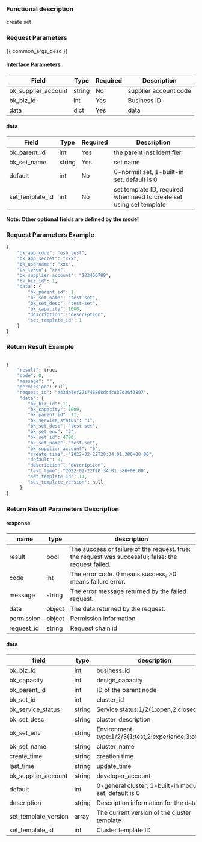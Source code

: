 ### Functional description

create set

### Request Parameters

{{ common_args_desc }}

#### Interface Parameters

| Field      |  Type      | Required   |  Description      |
|-----------|------------|--------|------------|
| bk_supplier_account | string     | No     | supplier account code |
| bk_biz_id      | int     | Yes     | Business ID |
| data           | dict    | Yes     | data |

#### data

| Field      |  Type      | Required   |  Description      |
|-----------|------------|--------|------------|
| bk_parent_id        |  int     | Yes     | the parent inst identifier |
| bk_set_name         |  string  | Yes     | set name |
| default             |  int     | No     | 0-normal set, 1-built-in set, default is 0 |
| set_template_id     |  int     | No     | set template ID, required when need to create set using set template |

**Note: Other optional fields are defined by the model**

### Request Parameters Example

```python
{
    "bk_app_code": "esb_test",
    "bk_app_secret": "xxx",
    "bk_username": "xxx",
    "bk_token": "xxx",
    "bk_supplier_account": "123456789",
    "bk_biz_id": 1,
    "data": {
        "bk_parent_id": 1,
        "bk_set_name": "test-set",
        "bk_set_desc": "test-set",
        "bk_capacity": 1000,
        "description": "description",
        "set_template_id": 1
    }
}
```

### Return Result Example

```python

{
    "result": true,
    "code": 0,
    "message": "",
    "permission": null,
    "request_id": "e43da4ef221746868dc4c837d36f3807",
     "data": {
        "bk_biz_id": 11,
        "bk_capacity": 1000,
        "bk_parent_id": 11,
        "bk_service_status": "1",
        "bk_set_desc": "test-set",
        "bk_set_env": "3",
        "bk_set_id": 4780,
        "bk_set_name": "test-set",
        "bk_supplier_account": "0",
        "create_time": "2022-02-22T20:34:01.386+08:00",
        "default": 0,
        "description": "description",
        "last_time": "2022-02-22T20:34:01.386+08:00",
        "set_template_id": 11,
        "set_template_version": null
     }
}
```

### Return Result Parameters Description

#### response

| name | type | description |
| ------- | ------ | ------------------------------------- |
| result | bool | The success or failure of the request. true: the request was successful; false: the request failed.
| code | int | The error code. 0 means success, >0 means failure error.
| message | string | The error message returned by the failed request.
| data | object | The data returned by the request.
| permission | object | Permission information |
| request_id | string | Request chain id |

#### data

| field | type | description |
| -----------|-----------|--------------|
| bk_biz_id | int | business_id |
| bk_capacity | int | design_capacity |
|bk_parent_id | int | ID of the parent node |
| bk_set_id | int | cluster_id |
| bk_service_status | string | Service status:1/2(1:open,2:closed) |
|bk_set_desc|string|cluster_description|
| bk_set_env | string | Environment type:1/2/3(1:test,2:experience,3:official) |
|bk_set_name|string|cluster_name|
| create_time | string | creation time |
| last_time | string | update_time |
| bk_supplier_account | string | developer_account |
| default | int | 0-general cluster, 1-built-in module set, default is 0 |
| description | string | Description information for the data |
| set_template_version | array | The current version of the cluster template |
| set_template_id| int | Cluster template ID |
